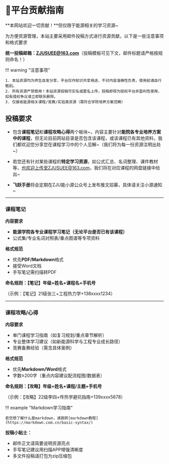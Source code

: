 # 📕平台贡献指南

**本网站欢迎一切贡献！**但仅限于能源相关的学习资源~

为方便资源管理，本站主要采用邮件投稿方式进行资源贡献，以下是一些注意事项和格式要求

**统一投稿邮箱：ZJUSUEE@163.com**（投稿模板可见下文，邮件标题请严格按规则命名！）


!!! warning "注意事项"

    1. 本站资源均为师生自发分享，平台仅作知识共享用途，不对内容准确性负责，使用前请自行甄别。  
    2. 所有资源严禁商用！本站资源投稿可实名或匿名上传，投稿即视为授权平台非盈利性使用，如有侵权争议请立即联系删除。  
    3. 仅接收能源相关课程/竞赛/实验类资源（需符合学院培养方案范畴）

## 投稿要求

- 包含**课程笔记**和**课程攻略心得**两个板块~，内容主要针对**能院各专业培养方案中的课程**，但无论目前网站目录是否包含该课程，或该课程已有其他资料，我们都欢迎您分享您在课程学习中的个人见解~（我们将为每一份资源注明出处~）

- 若您还有针对某些课程的**特定学习资源**，如公式汇总、名词整理、课件教材等，也欢迎上传至ZJUSUEE@163.com，我们将在对应课程的网盘链接中给出~

- **飞跃手册**将会定期在ZJU能小源公众号上发布推文招募，具体请关注小源通知~

---

### 课程笔记

**内容要求**
  
- **能源学院各专业课程学习笔记（无论平台是否已有该课程）**
- 公式集/专业名词对照表/重点图谱等专项资料  

**格式规范**

- 优先**PDF/Markdown**格式  
- 接受Word文档  
- 手写笔记需扫描转PDF  

**命名规则：【笔记】年级+姓名+课程名+手机号**

（示例：【笔记】21级张三+工程热力学+138xxxx1234）  

---

### 课程攻略/心得

**内容要求**

- 单门课程学习指南（如复习规划/重点章节解析）  
- 专业整体学习建议（如新能源科学与工程专业成长路径）  
- 竞赛备赛经验（需含具体案例）  

**格式规范**

- 优先**Markdown/Word**格式  
- 字数≥200字（重点内容建议配流程图/数据表）  

**命名规则：【攻略】年级+姓名+课程/主题+手机号**  
  
（示例：【攻略】22级李四+传热学避坑指南+139xxxx5678） 

!!! example "Markdown学习指南"

    若您想了解什么是markdown，请跳转[markdown教程](https://markdown.com.cn/basic-syntax/)

 
**投稿小贴士：**

- 邮件正文请简要说明资源亮点 
- 手写笔记建议用扫描APP增强清晰度  
- 多文件投稿请打包为zip压缩包 



